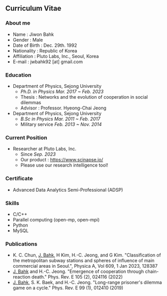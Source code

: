 ## Curriculum Vitae

### About me
* Name : Jiwon Bahk
* Gender : Male
* Date of Birth : Dec. 29th. 1992
* Nationality : Republic of Korea
* Affiliation : Pluto Labs, Inc., Seoul, Korea
* E-mail : jwbahk92 [at] gmail.com

### Education
* Department of Physics, Sejong University
  * _Ph.D. in Physics Mar. 2017 ~ Feb. 2023_
  * Thesis : Networks and the evolution of cooperation in social dilemmas
  * Advisor : Professor. Hyeong-Chai Jeong
* Department of Physics, Sejong University
  * _B.Sc in Physics Mar. 2011 ~ Feb. 2017_
  * Military service _Feb. 2013 ~ Nov. 2014_

### Current Position
* Researcher at Pluto Labs, Inc.
  * Since _Sep. 2023_
  * Our product : https://www.scinapse.io/
  * Please use our research intelligence tool!
 
### Certificate
* Advanced Data Analytics Semi-Professional (ADSP)

### Skills
* C/C++
* Parallel computing (open-mp, open-mpi)
* Python
* MySQL

### Publications
* K. C. Chun, <U>J. Bahk</U>, H Kim, H.-C. Jeong, and G Kim. "Classification of the metropolitan subway stations and spheres of influence of main commercial areas in Seoul.", Physica A, Vol 609, 1 Jan 2023, 128387
* <U>J. Bahk</U> and H.-C. Jeong. "Emergence of cooperation through chain-reaction death." Phys. Rev. E 105 (2), 024116 (2022)
* <U>J. Bahk</U>, S. K. Baek, and H.-C. Jeong. "Long-range prisoner's dilemma game on a cycle." Phys. Rev. E 99 (1), 012410 (2019)
  
